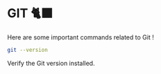 # GIT 🐈‍⬛

Here are some important commands related to Git !

```bash
git --version
```

Verify the Git version installed.
